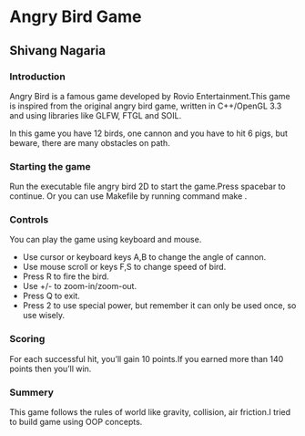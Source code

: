 # Angry Bird Game
## Shivang Nagaria

### Introduction
Angry Bird is a famous game developed by Rovio Entertainment.This game is inspired from the
original angry bird game, written in C++/OpenGL 3.3 and using libraries like GLFW, FTGL
and SOIL.

In this game you have 12 birds, one cannon and you have to hit 6 pigs, but beware, there are
many obstacles on path.
    
### Starting the game
Run the executable file angry bird 2D to start the game.Press spacebar to continue.
Or you can use Makefile by running command make .

### Controls
You can play the game using keyboard and mouse.
* Use cursor or keyboard keys A,B to change the angle of cannon.
* Use mouse scroll or keys F,S to change speed of bird.
* Press R to fire the bird.
* Use +/- to zoom-in/zoom-out.
* Press Q to exit.
* Press 2 to use special power, but remember it can only be used once, so use wisely.

### Scoring
For each successful hit, you’ll gain 10 points.If you earned more than 140 points then you’ll win.

### Summery
This game follows the rules of world like gravity, collision, air friction.I tried to build game using OOP concepts.
